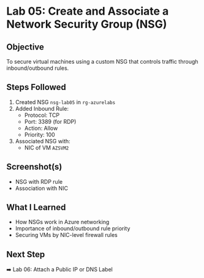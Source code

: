 # Lab 05: Create and Associate a Network Security Group (NSG)

## Objective
To secure virtual machines using a custom NSG that controls traffic through inbound/outbound rules.

## Steps Followed

1. Created NSG `nsg-lab05` in `rg-azurelabs`
2. Added Inbound Rule:
   - Protocol: TCP
   - Port: 3389 (for RDP)
   - Action: Allow
   - Priority: 100
3. Associated NSG with:
   - NIC of VM `AZSVM2`

## Screenshot(s)

- NSG with RDP rule
- Association with NIC

## What I Learned

- How NSGs work in Azure networking
- Importance of inbound/outbound rule priority
- Securing VMs by NIC-level firewall rules

## Next Step

➡️ Lab 06: Attach a Public IP or DNS Label
